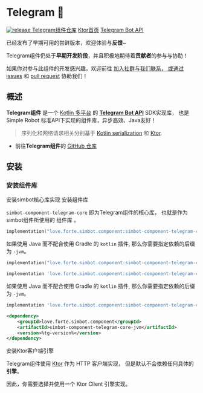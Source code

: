 # Telegram 🚧

<a href="https://github.com/simple-robot/simbot-component-telegram/releases/latest">
<img alt="release" src="https://img.shields.io/github/v/release/simple-robot/simbot-component-telegram" />
</a>

<seealso>
<category ref="links">
<a href="https://github.com/simple-robot/simbot-component-telegram">Telegram组件仓库</a>
<a href="https://ktor.io/">Ktor首页</a>
<a href="https://core.telegram.org/bots/api">Telegram Bot API</a>
</category>
</seealso>

<tip>

已经发布了早期可用的尝鲜版本，欢迎体验与**反馈**~

</tip>

<warning title="协助希望🙏">

Telegram组件仍处于**早期开发阶段**，并且积极地期待着**贡献者**的参与与协助！

如果你对参与此组件的开发感兴趣，欢迎前往 
<a href="communities.md" /> 加入社群与我们联系，
或通过 [issues](https://github.com/simple-robot/simbot-component-telegram/issues)
和 [pull request](https://github.com/simple-robot/simbot-component-telegram/pulls)
协助我们！

</warning>

## 概述

**Telegram组件**
是一个 [Kotlin 多平台](https://kotlinlang.org/docs/multiplatform.html) 的 [**Telegram Bot API**][telegram bot doc] SDK实现库，
也是 Simple Robot 标准API下实现的组件库，异步高效、Java友好！

> 序列化和网络请求相关分别基于 [Kotlin serialization](https://github.com/Kotlin/kotlinx.serialization)
> 和 [Ktor](https://ktor.io/).

- 前往**Telegram组件**的 [ GitHub 仓库](https://github.com/simple-robot/simbot-component-telegram)

## 安装
### 安装组件库

<procedure title="安装依赖" id="安装依赖">
<step>
<control>安装simbot核心库实现</control>

<include from="refers.md" element-id="pre-component-install" />

</step>
<step>
<control>安装组件库</control>

`simbot-component-telegram-core`
即为Telegram组件的核心库，
也就是作为simbot组件所使用的
<tooltip term="组件">组件库</tooltip> 。

<tabs id="tg-build" group="build">
<tab title="Gradle(Kotlin DSL)" group-key="kts">

```Kotlin
implementation("love.forte.simbot.component:simbot-component-telegram-core:%tg-version%")
```

如果使用 Java 而不配合使用 Gradle 的 `kotlin` 插件, 那么你需要指定依赖的后缀为 `-jvm`。

```Kotlin
implementation("love.forte.simbot.component:simbot-component-telegram-core-jvm:%tg-version%")
```

</tab>
<tab title="Gradle(Groovy)" group-key="groovy">

```Groovy
implementation 'love.forte.simbot.component:simbot-component-telegram-core:%tg-version%'
```

如果使用 Java 而不配合使用 Gradle 的 `kotlin` 插件, 那么你需要指定依赖的后缀为 `-jvm`。

```Groovy
implementation 'love.forte.simbot.component:simbot-component-telegram-core-jvm:%tg-version%'
```

</tab>
<tab title="Maven" group-key="maven">

```xml
<dependency>
    <groupId>love.forte.simbot.component</groupId>
    <artifactId>simbot-component-telegram-core-jvm</artifactId>
    <version>%tg-version%</version>
</dependency>
```

</tab>
</tabs>

</step>
<step>
<control>安装Ktor客户端引擎</control>

Telegram组件使用 [Ktor](https://ktor.io) 作为 HTTP 客户端实现，
但是默认不会依赖任何具体的**引擎**。

因此，你需要选择并使用一个 Ktor Client 引擎实现。

<include from="refers.md" element-id="engine-choose"/>
</step>

</procedure>


[telegram bot doc]:https://core.telegram.org/bots/api
